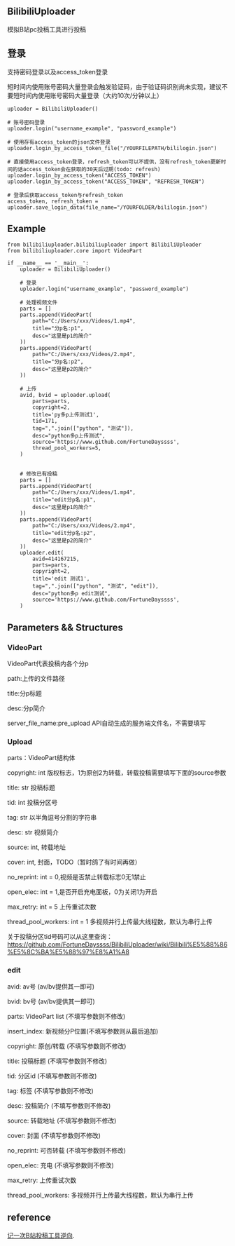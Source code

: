 ## BilibiliUploader
模拟B站pc投稿工具进行投稿

## 登录

支持密码登录以及access_token登录

短时间内使用账号密码大量登录会触发验证码，由于验证码识别尚未实现，建议不要短时间内使用账号密码大量登录（大约10次/分钟以上）

```
uploader = BilibiliUploader()

# 账号密码登录
uploader.login("username_example", "password_example")

# 使用存有access_token的json文件登录
uploader.login_by_access_token_file("/YOURFILEPATH/bililogin.json")

# 直接使用access_token登录，refresh_token可以不提供，没有refresh_token更新时间的话access_token会在获取的30天后过期(todo: refresh)
uploader.login_by_access_token("ACCESS_TOKEN")
uploader.login_by_access_token("ACCESS_TOKEN", "REFRESH_TOKEN")

# 登录后获取access_token与refresh_token
access_token, refresh_token = uploader.save_login_data(file_name="/YOURFOLDER/bililogin.json")
```

## Example
```
from bilibiliuploader.bilibiliuploader import BilibiliUploader
from bilibiliuploader.core import VideoPart

if __name__ == '__main__':
    uploader = BilibiliUploader()
    
    # 登录
    uploader.login("username_example", "password_example")

    # 处理视频文件
    parts = []
    parts.append(VideoPart(
        path="C:/Users/xxx/Videos/1.mp4",
        title="分p名:p1",
        desc="这里是p1的简介"
    ))
    parts.append(VideoPart(
        path="C:/Users/xxx/Videos/2.mp4",
        title="分p名:p2",
        desc="这里是p2的简介"
    ))
    
    # 上传
    avid, bvid = uploader.upload(
        parts=parts,
        copyright=2,
        title='py多p上传测试1',
        tid=171,
        tag=",".join(["python", "测试"]),
        desc="python多p上传测试",
        source='https://www.github.com/FortuneDayssss',
        thread_pool_workers=5,
    )
    
    
    # 修改已有投稿
    parts = []
    parts.append(VideoPart(
        path="C:/Users/xxx/Videos/1.mp4",
        title="edit分p名:p1",
        desc="这里是p1的简介"
    ))
    parts.append(VideoPart(
        path="C:/Users/xxx/Videos/2.mp4",
        title="edit分p名:p2",
        desc="这里是p2的简介"
    ))
    uploader.edit(
        avid=414167215,
        parts=parts,
        copyright=2,
        title='edit 测试1',
        tag=",".join(["python", "测试", "edit"]),
        desc="python多p edit测试",
        source='https://www.github.com/FortuneDayssss',
    )
```

## Parameters && Structures

### VideoPart

VideoPart代表投稿内各个分p

path:上传的文件路径

title:分p标题

desc:分p简介

server_file_name:pre_upload API自动生成的服务端文件名，不需要填写


### Upload

parts：VideoPart结构体

copyright: int 版权标志，1为原创2为转载，转载投稿需要填写下面的source参数

title: str 投稿标题

tid: int 投稿分区号

tag: str 以半角逗号分割的字符串

desc: str 视频简介

source: int, 转载地址

cover: int, 封面，TODO（暂时鸽了有时间再做）

no_reprint: int = 0,视频是否禁止转载标志0无1禁止

open_elec: int = 1,是否开启充电面板，0为关闭1为开启

max_retry: int = 5 上传重试次数

thread_pool_workers: int = 1 多视频并行上传最大线程数，默认为串行上传

关于投稿分区tid号码可以从这里查询：
https://github.com/FortuneDayssss/BilibiliUploader/wiki/Bilibili%E5%88%86%E5%8C%BA%E5%88%97%E8%A1%A8


### edit

avid: av号 (av/bv提供其一即可)

bvid: bv号 (av/bv提供其一即可)

parts: VideoPart list (不填写参数则不修改)

insert_index: 新视频分P位置(不填写参数则从最后追加)

copyright: 原创/转载 (不填写参数则不修改)

title: 投稿标题 (不填写参数则不修改)

tid: 分区id (不填写参数则不修改)

tag: 标签 (不填写参数则不修改)

desc: 投稿简介 (不填写参数则不修改)

source: 转载地址 (不填写参数则不修改)

cover: 封面 (不填写参数则不修改)

no_reprint: 可否转载 (不填写参数则不修改)

open_elec: 充电 (不填写参数则不修改)

max_retry: 上传重试次数

thread_pool_workers: 多视频并行上传最大线程数，默认为串行上传


## reference
[记一次B站投稿工具逆向](https://fortunedayssss.github.io/2020/05/20/%E8%AE%B0%E4%B8%80%E6%AC%A1B%E7%AB%99%E6%8A%95%E7%A8%BF%E5%B7%A5%E5%85%B7%E9%80%86%E5%90%91.html). 
